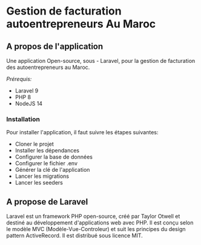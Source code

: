 # Gestion de facturation autoentrepreneurs Au Maroc

## A propos de l'application

Une application Open-source, sous - Laravel, pour la gestion de facturation des autoentrepreneurs au Maroc.

_*Prérequis:*_
- Laravel 9
- PHP 8
- NodeJS 14

### Installation
Pour installer l'application, il faut suivre les étapes suivantes:
- Cloner le projet
- Installer les dépendances
- Configurer la base de données
- Configurer le fichier .env
- Générer la clé de l'application
- Lancer les migrations
- Lancer les seeders

## A propose de Laravel
Laravel est un framework PHP open-source, créé par Taylor Otwell et destiné au développement d'applications web avec PHP. Il est conçu selon le modèle MVC (Modèle-Vue-Controleur) et suit les principes du design pattern ActiveRecord. Il est distribué sous licence MIT.
